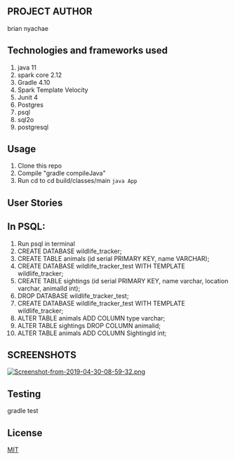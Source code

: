 ## PROJECT AUTHOR
brian nyachae

## Technologies and frameworks used
1. java 11
2. spark core 2.12
3. Gradle 4.10
4. Spark Template Velocity
5. Junit 4
6. Postgres
7. psql
8. sql2o
9. postgresql

## Usage
1. Clone this repo
2. Compile "gradle compileJava"
3. Run cd to cd build/classes/main `java App`

## User Stories 

## In PSQL:
1. Run psql in terminal
2. CREATE DATABASE wildlife_tracker;
3. CREATE TABLE animals (id serial PRIMARY KEY, name VARCHAR);
4. CREATE DATABASE wildlife_tracker_test WITH TEMPLATE wildlife_tracker;
5. CREATE TABLE sightings (id serial PRIMARY KEY, name varchar, location varchar, animalId int);
6. DROP DATABASE wildlife_tracker_test;
7. CREATE DATABASE wildlife_tracker_test WITH TEMPLATE wildlife_tracker;
8. ALTER TABLE animals ADD COLUMN type varchar;
9.  ALTER TABLE sightings DROP COLUMN animalid;
10. ALTER TABLE animals ADD COLUMN SightingId int;

## SCREENSHOTS
[![Screenshot-from-2019-04-30-08-59-32.png](https://i.postimg.cc/gk31T7FP/Screenshot-from-2019-04-30-08-59-32.png)](https://postimg.cc/kBXjVfgj)
## Testing
gradle test

## License
[MIT](https://choosealicense.com/licenses/mit/)

